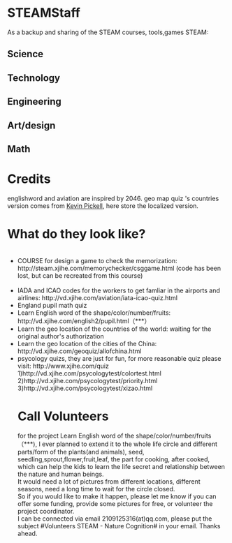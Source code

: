 # STEAMStaff
As a backup and sharing of the STEAM courses, tools,games
STEAM: 
## Science
## Technology
## Engineering
## Art/design
## Math

# Credits
englishword and aviation are inspired by 2046.
geo map quiz 's countries version comes from <a href="http://www.scale18.com/cgi-bin/page/kpickell.html">Kevin Pickell</a>, here store the localized version.


# What do they look like?
<ul>
  <li>COURSE for design a game to check the memorization: http://steam.xjihe.com/memorychecker/csggame.html (code has been lost, but can be recreated from this course) </li>
  <li>IADA and ICAO codes for the workers to get famliar in the airports and airlines: http://vd.xjihe.com/aviation/iata-icao-quiz.html  </li>
 <li> England pupil math quiz</li>
 <li>Learn English word of the shape/color/number/fruits: http://vd.xjihe.com/english2/pupil.html（***）</li>
 <li>Learn the geo location of the countries of the world: waiting for the original author's authorization</li>
 <li>Learn the geo location of the cities of the China:  http://vd.xjihe.com/geoquiz/allofchina.html</li>
 <li>psycology quizs, they are just for fun, for more reasonable quiz please visit: http://www.xjihe.com/quiz</li>
1)http://vd.xjihe.com/psycologytest/colortest.html<br/>
2)http://vd.xjihe.com/psycologytest/priority.html<br/>
 3)http://vd.xjihe.com/psycologytest/xizao.html<br/>


# Call Volunteers
for the project Learn English word of the shape/color/number/fruits（***), I ever planned to extend it to the whole life circle and different parts/form of the plants(and animals), seed, seedling,sprout,flower,fruit,leaf, the part for cooking, after cooked, which can help the kids to learn the life secret and relationship between the nature and human beings.<br/>
It would need a lot of pictures from different locations, different seasons, need a long time to wait for the circle closed.<br/>
So if you would like to make it happen, please let me know if you can offer some funding,  provide some pictures for free, or volunteer the project coordinator.<br/>
I can be connected via email 2109125316(at)qq.com, please put the subject #Volunteers STEAM - Nature Cognition# in your email. Thanks ahead.
